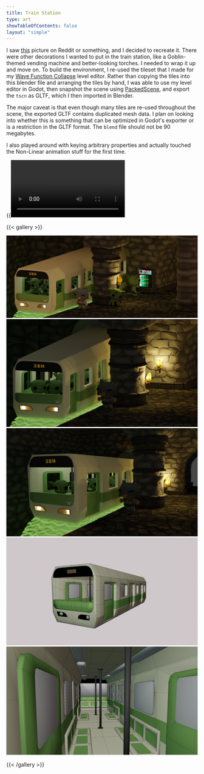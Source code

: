```yaml
---
title: Train Station
type: art
showTableOfContents: false
layout: "simple"
---
```


I saw [this](https://joshuaautumn.artstation.com/projects/qAmeAz) picture on
Reddit or something, and I decided to recreate it. There were other decorations
I wanted to put in the train station, like a Goblin-themed vending machine and
better-looking torches. I needed to wrap it up and move on.
To build the environment, I re-used the tileset that I made for my [Wave Function
Collapse](/tech/wfc-02-advanced-wfc/) level editor. Rather than copying the tiles into this blender file and
arranging the tiles by hand, I was able to use my level editor in Godot, then
snapshot the scene using
[PackedScene](https://docs.godotengine.org/en/stable/classes/class_packedscene.html),
and export the `tscn` as GLTF, which I then imported in Blender.

The major caveat is that even though many tiles are re-used throughout the
scene, the exported GLTF contains duplicated mesh data. I plan on looking into
whether this is something that can be optimized in Godot's exporter or is a
restriction in the GLTF format. The `blend` file should not be 90 megabytes.

I also played around with keying arbitrary properties and actually touched the
Non-Linear animation stuff for the first time.


{{<video anim.webm >}}

{{< gallery >}}


  <!--<video src="anim.webm" class="grid-w50" />-->
  <img src="train.png" class="grid-w50" />
  <img src="ortho-train.png" class="grid-w50" />
  <img src="persp-train.png" class="grid-w50" />
  <img src="train-wire.png" class="grid-w50" />
  <img src="train-wire-inside.png" class="grid-w50" />

{{< /gallery >}}
